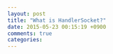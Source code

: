 ```yaml
---
layout: post
title: "What is HandlerSocket?"
date: 2015-05-23 00:15:19 +0900
comments: true
categories: 
---
```

